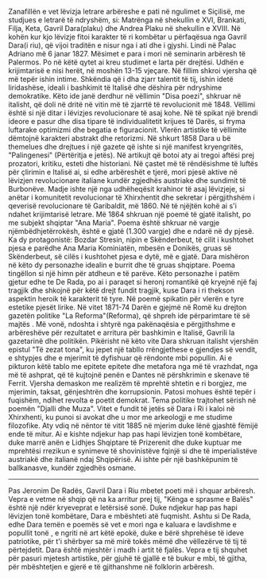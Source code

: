 Zanafillën e vet lëvizja letrare arbëreshe e pati në ngulimet e Siçilisë, me studjues e letrarë të ndryshëm, si: Matrënga në shekullin e XVI, Brankati, Filja, Keta, Gavril Dara(plaku) dhe Andrea Plaku në shekullin e XVIII. Në kohën kur kjo lëvizje fitoi karakter të ri kombëtar u përfaqësua nga Gavril Dara(i riu), që vijoi traditën e nisur nga i ati dhe i gjyshi. Lindi në Palac Adriano më 6 janar 1827. Mësimet e para i mori në seminarin arbëresh të Palermos. Po në këtë qytet ai kreu studimet e larta për drejtësi. Udhën e krijimtarisë e nisi herët, në moshën 13-15 vjeçare. Në fillim shkroi vjersha që më tepër ishin intime. Shkëndia që i dha zjarr talentit të tij, ishin idetë liridashëse, ideali i bashkimit të Italisë dhe dëshira për ndryshime demokratike. Këto ide janë derdhur në vëllimin "Disa poezi", shkruar në italisht, që doli në dritë në vitin më të zjarrtë të revolucionit më 1848. Vëllimi është si një ditar i lëvizjes revolucionare të asaj kohe. Në të spikat një brendi ideore e pasur dhe disa tipare të individualitetit krijues të Darës, si fryma luftarake optimizmi dhe begatia e figuracionit. Vlerën artistike të vëllimite dëmtojnë karakteri abstrakt dhe retorizmi.
Në shkurt 1858 Dara u bë themelues dhe drejtues i një gazete që ishte si një manifest kryengritës, "Palingenesi" (Përtëritja e jetës). Në artikujt që botoi aty ai tregoi aftësi prej prozatori, kritiku, esteti dhe historiani. Në çastet më të rëndësishme të luftës për çlirimin e Italisë ai, si edhe arbëreshët e tjerë, mori pjesë aktive në lëvizjen revolucionare italiane kundër zgjedhës austriake dhe sundimit të Burbonëve. Madje ishte një nga udhëheqësit krahinor të asaj lëvizjeje, si anëtar i komunitetit revolucionar të Xhirxhentit dhe sekretar i përgjithshëm i qeverisë revolucionare të Garibaldit, më 1860.
Në të njëjtën kohë ai s'i ndahet krijimtarisë letrare. Më 1864 shkruan një poemë të gjatë italisht, po me subjekt shqiptar "Ana Maria". Poema është shkruar në vargje njëmbëdhjetërrokësh, është e gjatë (1.300 vargje) dhe e ndarë në dy pjesë. Ka dy protagonistë: Bozdar Stresin, nipin e Skënderbeut, të cilit i kushtohet pjesa e parëdhe Ana Maria Kominiatën, mbesën e Donikës, gruas së Skënderbeut, së cilës i kushtohet pjesa e dytë, më e gjatë. Dara mishëron në këto dy personazhe idealin e burrit dhe të gruas shqiptare. Poema tingëllon si një himn për atdheun e të parëve. Këto personazhe i patëm gjetur edhe te De Rada, po ai i paraqet si heronj romantikë që kryejnë një faj tragjik dhe shkojnë për këtë drejt fundit tragjik, kuse Dara i ri thekson aspektin heroik të karakterit të tyre.
Në poemë spikatin për vlerën e tyre estetike pjesët lirike. Në vitet 1871-74 Darën e gjejmë në Romë ku drejton gazetën politike "La Reforma"(Reforma), që shpreh ide përparimtare të së majtës .
Më vonë, ndoshta i shtyrë nga pakënaqësia e përgjithshme e arbëreshëve për rezultatet e arritura për bashkimin e Italisë, Gavrili la gazetarinë dhe politikën.
Pikërisht në këto vite Dara shkruan italisht vjershën epistul "Të zezat tona", ku jepet një tabllo rrëngjethese e gjendjes së vendit, e shtypjes dhe e mjerimit të dyfishuar që rëndonte mbi popullin. Ai e pikturon këtë tablo me epitete epitete dhe metafora nga më të vrazhdat, nga më të ashprat, që të kujtojnë penën e Dantes në përshkrimin e skenave të Ferrit. Vjersha demaskon me realizëm të mprehtë shtetin e ri borgjez, me mjerimin, taksat, gënjeshtrën dhe korrupsionin. Patosi mohues është tepër i fuqishëm, ndihet revolta e poetit demokrat. Tema politike trajtohet sërish në poemën "Djalli dhe Muza". Vitet e fundit të jetës së Dara i Ri i kaloi në Xhirxhenti, ku punoi si avokat dhe u mor me arkeologji e me studime filozofike. Aty vdiq në nëntor të vitit 1885 në mjerim duke lënë gjashtë fëmijë ende të mitur.
Ai e kishte ndjekur hap pas hapi lëvizjen tonë kombëtare, duke marrë anën e Lidhjes Shqiptare të Prizerenit dhe duke kuptuar me mprehtësi rrezikun e synimeve të shovinistëve fqinjë si dhe të imperialistëve austriakë dhe italianë ndaj Shqipërisë. Ai ishte për një bashkëpunim të ballkanasve, kundër zgjedhës osmane.

*************************************************

Pas Jeronim De Radës, Gavril Dara i Riu mbetet poeti më i shquar arbëresh. Vepra e vetme në shqip që na ka arritur prej tij, "Kënga e sprasme e Balës" është një ndër kryeveprat e letërsisë sonë.
Duke ndjekur hap pas hapi lëvizjen tonë kombëtare, Dara e mbështeti atë fuqmisht. Ashtu si De Rada, edhe Dara temën e poemës së vet e mori nga e kaluara e lavdishme e popullit tonë , e ngriti në art këtë epokë, duke e bërë shprehëse të ideve patriotike, për t'i shërbyer sa më mirë tokës mëmë dhe vëllezërve të tij të përtejdetit.
Dara është mjeshtër i madh i artit të fjalës. Vepra e tij shquhet për pasuri mjetesh artistike, për gjuhë të gjallë e të bukur e mbi, të gjitha, për mbështetjen e gjerë e të gjithanshme në folklorin arbëresh.